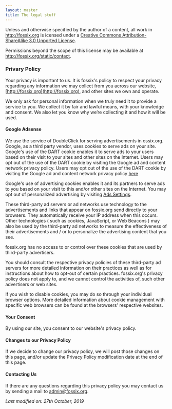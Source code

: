```yaml
---
layout: master
title: The legal stuff
---
```


Unless and otherwise specified by the author of a content, all work in <a
xmlns:cc="http://creativecommons.org/ns#" href="http://fossix.org"
property="cc:attributionName" rel="cc:attributionURL">http://fossix.org</a> is
icensed under a <a rel="license"
href="http://creativecommons.org/licenses/by-sa/3.0/deed.en_US">Creative Commons
Attribution-ShareAlike 3.0 Unported License</a>.

Permissions beyond the scope of this license may be available at <a
xmlns:cc="http://creativecommons.org/ns#" href="http://fossix.org/contact"
rel="cc:morePermissions">http://fossix.org/static/contact</a>.

### Privary Policy
Your privacy is important to us. It is fossix's policy to respect your privacy
regarding any information we may collect from you across our website,
[http://fossix.org](http://fossix.org), and other sites we own and operate.

We only ask for personal information when we truly need it to provide a service
to you. We collect it by fair and lawful means, with your knowledge and
consent. We also let you know why we’re collecting it and how it will be used.

#### Google Adsense

We use the service of DoubleClick for serving advertisements in
ossix.org. Google, as a third party vendor, uses cookies to serve ads on your
site. Google's use of the DART cookie enables it to serve ads to your users
based on their visit to your sites and other sites on the Internet. Users may
opt out of the use of the DART cookie by visiting the Google ad and content
network privacy policy. Users may opt out of the use of the DART cookie by
visiting the Google ad and content network privacy policy
[here](http://www.google.com/privacy_ads.html)

Google's use of advertising cookies enables it and its partners to serve ads to
you based on your visit to this and/or other sites on the Internet. You may opt
out of personalized advertising by visiting [Ads
Settings](https://www.google.com/settings/ads).

These third-party ad servers or ad networks use technology to the advertisements
and links that appear on fossix.org send directly to your browsers. They
automatically receive your IP address when this occurs. Other technologies (
such as cookies, JavaScript, or Web Beacons ) may also be used by the
third-party ad networks to measure the effectiveness of their advertisements and
/ or to personalize the advertising content that you see.

fossix.org has no access to or control over these cookies that are used by
third-party advertisers.

You should consult the respective privacy policies of these third-party ad
servers for more detailed information on their practices as well as for
instructions about how to opt-out of certain practices. fossix.org's privacy
policy does not apply to, and we cannot control the activities of, such other
advertisers or web sites.

If you wish to disable cookies, you may do so through your individual browser
options. More detailed information about cookie management with specific web
browsers can be found at the browsers' respective websites.

#### Your Consent
By using our site, you consent to our website's privacy policy.

#### Changes to our Privacy Policy
If we decide to change our privacy policy, we will post those changes on this
page, and/or update the Privacy Policy modification date at the end of this
page.

#### Contacting Us
If there are any questions regarding this privacy policy you may contact us by
sending a mail to admin@fossix.org.

<div class="float-right">
  <em>Last modified on: 27<super>th</super> October, 2019</em>
</div>
